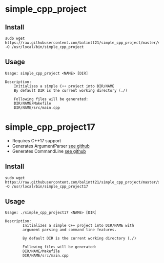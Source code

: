 # simple_cpp_project
## Install
```
sudo wget https://raw.githubusercontent.com/balintt21/simple_cpp_project/master/simple_cpp_project -O /usr/local/bin/simple_cpp_project
```
## Usage
```
Usage: simple_cpp_project <NAME> [DIR]

Description:
 	Initializes a simple C++ project into DIR/NAME
 	By default DIR is the current working directory (./)

 	Following files will be generated:
 	DIR/NAME/Makefile
 	DIR/NAME/src/main.cpp
```
# simple_cpp_project17
 * Requires C++17 support
 * Generates ArgumentParser [see github](https://github.com/balintt21/cpp_argument_parser)
 * Generates CommandLine [see github](https://github.com/balintt21/cpp_argument_parser)
## Install
```
sudo wget https://raw.githubusercontent.com/balintt21/simple_cpp_project/master/simple_cpp_project17 -O /usr/local/bin/simple_cpp_project17
```
## Usage
```
Usage: ./simple_cpp_project17 <NAME> [DIR]

Description:
        Initializes a simple C++ project into DIR/NAME with
        argument parsing and command line features.

        By default DIR is the current working directory (./)

        Following files will be generated:
        DIR/NAME/Makefile
        DIR/NAME/src/main.cpp
```
